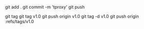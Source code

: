 git add .
git commit -m 'tproxy'
git push

git tag
git tag v1.0
git push origin v1.0
git tag -d v1.0
git push origin :refs/tags/v1.0